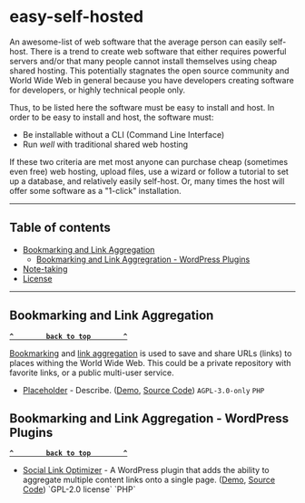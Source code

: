 # easy-self-hosted
An awesome-list of web software that the average person can easily self-host. There is a trend to create web software that either requires powerful servers and/or that many people cannot install themselves using cheap shared hosting. This potentially stagnates the open source community and World Wide Web in general because you have developers creating software for developers, or highly technical people only.

Thus, to be listed here the software must be easy to install and host. In order to be easy to install and host, the software must:
- Be installable without a CLI (Command Line Interface)
- Run _well_ with traditional shared web hosting

If these two criteria are met most anyone can purchase cheap (sometimes even free) web hosting, upload files, use a wizard or follow a tutorial to set up a database, and relatively easily self-host. Or, many times the host will offer some software as a "1-click" installation.

--------------------

## Table of contents

- [Bookmarking and Link Aggregation](#bookmarking-and-link-aggregation)
  - [Bookmarking and Link Aggregration - WordPress Plugins](#bookmarking-and-link-aggregation---wordpress-plugins)
- [Note-taking](#note-taking)
- [License](#license)

--------------------

## Bookmarking and Link Aggregation

**[`^        back to top        ^`](#)**

[Bookmarking](https://en.wikipedia.org/wiki/bookmarking) and [link aggregation](https://wiki) is used to save and share URLs (links) to places withing the World Wide Web. This could be a private repository with favorite links, or a public multi-user service.

- [Placeholder](https://url.com) - Describe. ([Demo](https://demo.accesstomemory.org/), [Source Code](https://github.com/artefactual/atom)) `AGPL-3.0-only` `PHP`

## Bookmarking and Link Aggregation - WordPress Plugins

**[`^        back to top        ^`](#)**

- [Social Link Optimizer](https://github.com/IIP-Design/social-link-optimizer) - A WordPress plugin that adds the ability to aggregate multiple content links onto a single page. ([Demo](https://iip-design.github.io/social-link-optimizer), [Source Code]([https://github.com/artefactual/atom](https://github.com/IIP-Design/social-link-optimizer))) `GPL-2.0 license` `PHP`
